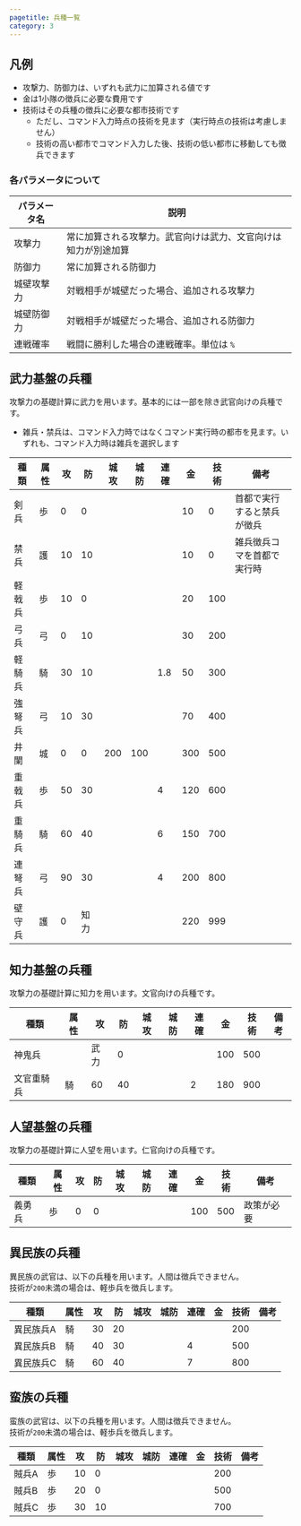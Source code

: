 ```yaml
---
pagetitle: 兵種一覧
category: 3
---
```


## 凡例

* 攻撃力、防御力は、いずれも武力に加算される値です
* 金は1小隊の徴兵に必要な費用です
* 技術はその兵種の徴兵に必要な都市技術です
  * ただし、コマンド入力時点の技術を見ます（実行時点の技術は考慮しません）
  * 技術の高い都市でコマンド入力した後、技術の低い都市に移動しても徴兵できます

### 各パラメータについて

| パラメータ名 | 説明 |
| -- | -- |
| 攻撃力 | 常に加算される攻撃力。武官向けは武力、文官向けは知力が別途加算 |
| 防御力 | 常に加算される防御力 |
| 城壁攻撃力 | 対戦相手が城壁だった場合、追加される攻撃力 |
| 城壁防御力 | 対戦相手が城壁だった場合、追加される防御力 |
| 連戦確率 | 戦闘に勝利した場合の連戦確率。単位は `%` |

## 武力基盤の兵種

攻撃力の基礎計算に武力を用います。基本的には一部を除き武官向けの兵種です。

* 雑兵・禁兵は、コマンド入力時ではなくコマンド実行時の都市を見ます。いずれも、コマンド入力時は雑兵を選択します

| 種類 | 属性 | 攻 | 防 | 城攻 | 城防 | 連確 | 金 | 技術 | 備考 |
| -- | -- | -- | -- | -- | -- | -- | -- | -- | -- |
| 剣兵 | 歩 | 0 | 0 | | | | 10 | 0 | 首都で実行すると禁兵が徴兵 |
| 禁兵 | 護 | 10 | 10 | | | | 10 | 0 | 雑兵徴兵コマを首都で実行時 |
| 軽戟兵 | 歩 | 10 | 0 | | | | 20 | 100 | |
| 弓兵 | 弓 | 0 | 10 | | | | 30 | 200 | |
| 軽騎兵 | 騎 | 30 | 10 | | | 1.8 | 50 | 300 | |
| 強弩兵 | 弓 | 10 | 30 | | | | 70 | 400 | |
| 井闌 | 城 | 0 | 0 | 200 | 100 | | 300 | 500 | |
| 重戟兵 | 歩 | 50 | 30 | | | 4 | 120 | 600 | |
| 重騎兵 | 騎 | 60 | 40 | | | 6 | 150 | 700 | |
| 連弩兵 | 弓 | 90 | 30 | | | 4 | 200 | 800 |
| 壁守兵 | 護 | 0 | 知力 | | | | 220 | 999 | |

## 知力基盤の兵種

攻撃力の基礎計算に知力を用います。文官向けの兵種です。

| 種類 | 属性 | 攻 | 防 | 城攻 | 城防 | 連確 | 金 | 技術 | 備考 |
| -- | -- | -- | -- | -- | -- | -- | -- | -- | -- |
| 神鬼兵 | | 武力 | 0 | | | | 100 | 500 | |
| 文官重騎兵 | 騎 | 60 | 40 | | | 2 | 180 | 900 | |

## 人望基盤の兵種

攻撃力の基礎計算に人望を用います。仁官向けの兵種です。

| 種類 | 属性 | 攻 | 防 | 城攻 | 城防 | 連確 | 金 | 技術 | 備考 |
| -- | -- | -- | -- | -- | -- | -- | -- | -- | -- |
| 義勇兵 | 歩 | 0 | 0 | | | | 100 | 500 | 政策が必要 |

## 異民族の兵種

異民族の武官は、以下の兵種を用います。人間は徴兵できません。  
技術が`200`未満の場合は、軽歩兵を徴兵します。

| 種類 | 属性 | 攻 | 防 | 城攻 | 城防 | 連確 | 金 | 技術 | 備考 |
| -- | -- | -- | -- | -- | -- | -- | -- | -- | -- |
| 異民族兵A | 騎 | 30 | 20 | | | | | 200 | |
| 異民族兵B | 騎 | 40 | 30 | | | 4 | | 500 | |
| 異民族兵C | 騎 | 60 | 40 | | | 7 | | 800 | |

## 蛮族の兵種

蛮族の武官は、以下の兵種を用います。人間は徴兵できません。  
技術が`200`未満の場合は、軽歩兵を徴兵します。

| 種類 | 属性 | 攻 | 防 | 城攻 | 城防 | 連確 | 金 | 技術 | 備考 |
| -- | -- | -- | -- | -- | -- | -- | -- | -- | -- |
| 賊兵A | 歩 | 10 | 0 | | | | | 200 | |
| 賊兵B | 歩 | 20 | 0 | | | | | 500 | |
| 賊兵C | 歩 | 30 | 10 | | | | | 700 | |
